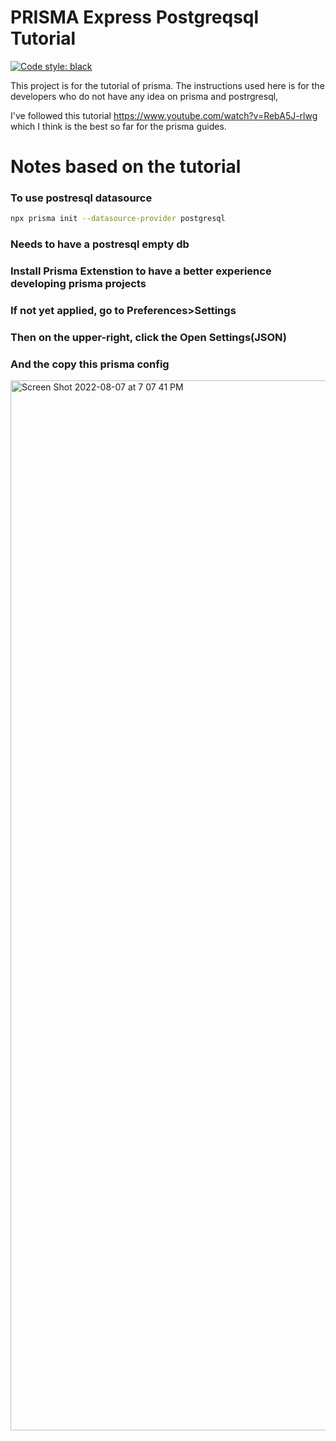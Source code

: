 # PRISMA Express Postgreqsql Tutorial

[![Code style: black](https://img.shields.io/badge/code%20style-black-000000.svg)](https://github.com/python/black)


This project is for the tutorial of prisma. The instructions used here is for the developers who do not have any idea on prisma and postrgresql,

I've followed this tutorial https://www.youtube.com/watch?v=RebA5J-rlwg which I think is the best so far for the prisma guides.


# Notes based on the tutorial

### To use postresql datasource
```bash
npx prisma init --datasource-provider postgresql
```

### Needs to have a postresql empty db

### Install Prisma Extenstion to have a better experience developing prisma projects

### If not yet applied, go to Preferences>Settings
### Then on the upper-right, click the Open Settings(JSON)
### And the copy this prisma config
<img width="1680" alt="Screen Shot 2022-08-07 at 7 07 41 PM" src="https://user-images.githubusercontent.com/43803904/183287935-fecabb66-99f1-472a-92a9-fdb309045317.png">
